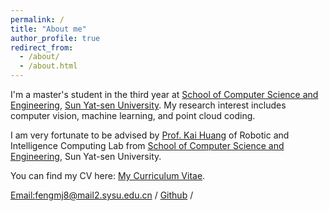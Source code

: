 ```yaml
---
permalink: /
title: "About me"
author_profile: true
redirect_from: 
  - /about/
  - /about.html
---
```


I'm a master's student in the third year at [School of Computer Science and Engineering](https://cse.sysu.edu.cn/), [Sun Yat-sen University](https://www.sysu.edu.cn/). My research interest includes computer vision, machine learning, and point cloud coding.

I am very fortunate to be advised by [Prof. Kai Huang](https://www.usilab.cn/) of Robotic and Intelligence Computing Lab from [School of Computer Science and Engineering]([https://cse.sysu.edu.cn/]), Sun Yat-sen University. 

You can find my CV here: [My Curriculum Vitae](../assets/Curriculum_Vitae.pdf).

[Email:fengmj8@mail2.sysu.edu.cn](fengmj8@mail2.sysu.edu.cn) / [Github](https://github.com/mouhefanggai2333) / 
